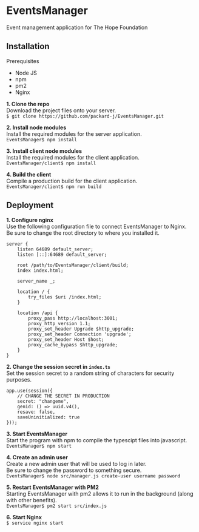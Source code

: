 # EventsManager
Event management application for The Hope Foundation

## Installation

Prerequisites  
* Node JS
* npm
* pm2
* Nginx

**1. Clone the repo**  
Download the project files onto your server.  
`$ git clone https://github.com/packard-j/EventsManager.git`

**2. Install node modules**  
Install the required modules for the server application.  
`EventsManager$ npm install`

**3. Install client node modules**  
Install the required modules for the client application.  
`EventsManager/client$ npm install`

**4. Build the client**  
Compile a production build for the client application.  
`EventsManager/client$ npm run build`

## Deployment

**1. Configure nginx**  
Use the following configuration file to connect EventsManager to Nginx.  
Be sure to change the root directory to where you installed it.  
```
server {
    listen 64689 default_server;
    listen [::]:64689 default_server;

    root /path/to/EventsManager/client/build;
    index index.html;

    server_name _;

    location / {
        try_files $uri /index.html;
    }
    
    location /api {
        proxy_pass http://localhost:3001;
        proxy_http_version 1.1;
        proxy_set_header Upgrade $http_upgrade;
        proxy_set_header Connection 'upgrade';
        proxy_set_header Host $host;
        proxy_cache_bypass $http_upgrade;
    }
}
```

**2. Change the session secret in `index.ts`**  
Set the session secret to a random string of characters for security purposes.
```
app.use(session({
    // CHANGE THE SECRET IN PRODUCTION
    secret: "changeme",
    genid: () => uuid.v4(),
    resave: false,
    saveUninitialized: true
}));
```

**3. Start EventsManager**  
Start the program with npm to compile the typescipt files into javascript.  
`EventsManager$ npm start`

**4. Create an admin user**  
Create a new admin user that will be used to log in later.  
Be sure to change the password to something secure.  
`EventsManager$ node src/manager.js create-user username password`

**5. Restart EventsManager with PM2**  
Starting EventsManager with pm2 allows it to run in the background (along with other benefits).  
`EventsManager$ pm2 start src/index.js`

**6. Start Nginx**  
`$ service nginx start`